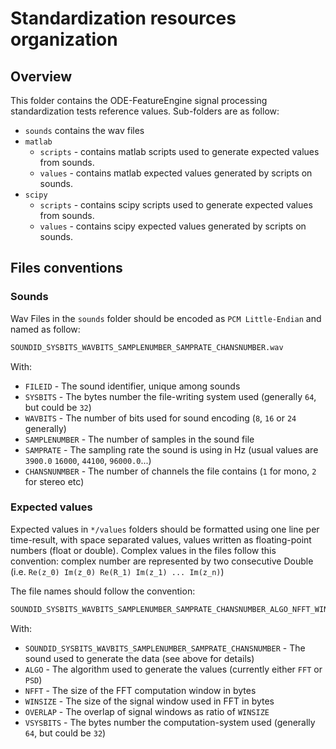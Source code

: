 # Standardization resources organization

## Overview

This folder contains the ODE-FeatureEngine signal processing standardization tests reference values.
Sub-folders are as follow:

+ `sounds` contains the wav files
+ `matlab`
  + `scripts` - contains matlab scripts used to generate expected values from sounds.
  + `values` - contains matlab expected values generated by scripts on sounds.
+ `scipy`
  + `scripts` - contains scipy scripts used to generate expected values from sounds.
  + `values` - contains scipy expected values generated by scripts on sounds.

## Files conventions

### Sounds

Wav Files in the `sounds` folder should be encoded as `PCM Little-Endian` and named as follow:

```bash
SOUNDID_SYSBITS_WAVBITS_SAMPLENUMBER_SAMPRATE_CHANSNUMBER.wav
```

With:

+ `FILEID` - The sound identifier, unique among sounds
+ `SYSBITS` - The bytes number the file-writing system used (generally `64`, but could be `32`)
+ `WAVBITS` - The number of bits used for sound encoding (`8`, `16` or `24` generally)
+ `SAMPLENUMBER` - The number of samples in the sound file
+ `SAMPRATE` - The sampling rate the sound is using in Hz (usual values are `3900.0` `16000`, `44100`, `96000.0`...)
+ `CHANSNUNMBER` - The number of channels the file contains (`1` for mono, `2` for stereo etc)

### Expected values

Expected values in  `*/values` folders should be formatted using one line per time-result,
with space separated values, values written as floating-point numbers (float or double).
Complex values in the files follow this convention: complex number are represented by
two consecutive Double (i.e. `Re(z_0) Im(z_0) Re(R_1) Im(z_1) ... Im(z_n)`)

The file names should follow the convention:

```bash
SOUNDID_SYSBITS_WAVBITS_SAMPLENUMBER_SAMPRATE_CHANSNUMBER_ALGO_NFFT_WINSIZE_OVERLAP_VSYSBITS.txt
```

With:

+ `SOUNDID_SYSBITS_WAVBITS_SAMPLENUMBER_SAMPRATE_CHANSNUMBER` - The sound used to generate the data (see above for details)
+ `ALGO` - The algorithm used to generate the values (currently either `FFT` or `PSD`)
+ `NFFT` - The size of the FFT computation window in bytes
+ `WINSIZE` - The size of the signal window used in FFT in bytes
+ `OVERLAP` - The overlap of signal windows as ratio of `WINSIZE`
+ `VSYSBITS` - The bytes number the computation-system used (generally `64`, but could be `32`)
